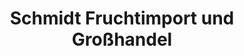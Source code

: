 ---
title: "Schmidt Fruchtimport und Großhandel"
url: /ahlen/schmidt-fruchtimport-und-grosshandel/
shop: Gemüse & Obst
---